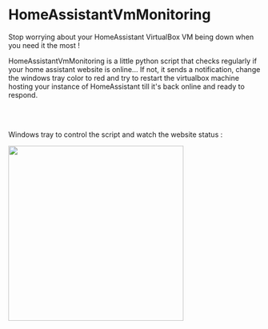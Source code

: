 # HomeAssistantVmMonitoring

Stop worrying about your HomeAssistant VirtualBox VM being down when you need it the most !

HomeAssistantVmMonitoring is a little python script that checks regularly if your home assistant website is online... If not, it sends a notification, change the windows tray color to red and try to restart the virtualbox machine hosting your instance of HomeAssistant till it's back online and ready to respond.

<br>
<br>

Windows tray to control the script and watch the website status :
<div align="left">
         <img src="https://github.com/RaghaniSebastien/HomeAssistantVmMonitoring/assets/73033350/c7de3ea7-142e-4b92-acce-0dd37a3e8f2d" width="350";/>

</div>
